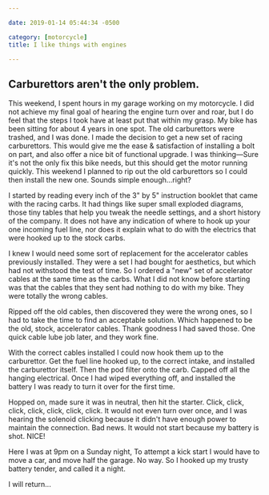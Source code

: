 ```yaml
---

date: 2019-01-14 05:44:34 -0500

category: [motorcycle]
title: I like things with engines

---
```


## Carburettors aren't the only problem.

This weekend, I spent hours in my garage working on my motorcycle. I did not achieve my final goal of hearing the engine turn over and roar, but I do feel that the steps I took have at least put that within my grasp. My bike has been sitting for about 4 years in one spot. The old carburettors were trashed, and I was done. I made the decision to get a new set of racing carburettors. This would give me the ease & satisfaction of installing a bolt on part, and also offer a nice bit of functional upgrade. I was thinking&mdash;Sure it's not the only fix this bike needs, but this should get the motor running quickly. This weekend I planned to rip out the old carburettors so I could then install the new one. Sounds simple enough...right?

I started by reading every inch of the 3" by 5" instruction booklet that came with the racing carbs. It had things like super small exploded diagrams, those tiny tables that help you tweak the needle settings, and a short history of the company. It does not have any indication of where to hook up your one incoming fuel line, nor does it explain what to do with the electrics that were hooked up to the stock carbs.

I knew I would need some sort of replacement for the accelerator cables previously installed. They were a set I had bought for aesthetics, but which had not withstood the test of time. So I ordered a "new" set of accelerator cables at the same time as the carbs. What I did not know before starting was that the cables that they sent had nothing to do with my bike. They were totally the wrong cables. 

Ripped off the old cables, then discovered they were the wrong ones, so I had to take the time to find an acceptable solution. Which happened to be the old, stock, accelerator cables. Thank goodness I had saved those. One quick cable lube job later, and they work fine. 

With the correct cables installed I could now hook them up to the carburettor. Get the fuel line hooked up, to the correct intake, and installed the carburettor itself. Then the pod filter onto the carb. Capped off all the hanging electrical. Once I had wiped everything off, and installed the battery I was ready to turn it over for the first time. 

Hopped on, made sure it was in neutral, then hit the starter. Click, click, click, click, click, click, click. It would not even turn over once, and I was hearing the solenoid clicking because it didn't have enough power to maintain the connection. Bad news. It would not start because my battery is shot. NICE!

Here I was at 9pm on a Sunday night, To attempt a kick start I would have to move a car, and move half the garage. No way. So I hooked up my trusty battery tender, and called it a night. 

I will return...